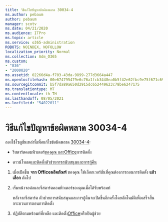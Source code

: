 ```yaml
---
title: วิธีแก้ไขปัญหาข้อผิดพลาด 30034-4
ms.author: pebaum
author: pebaum
manager: scotv
ms.date: 04/21/2020
ms.audience: ITPro
ms.topic: article
ms.service: o365-administration
ROBOTS: NOINDEX, NOFOLLOW
localization_priority: Normal
ms.collection: Adm_O365
ms.custom:
- "836"
- "2000020"
ms.assetid: 02266d4a-f703-43da-9899-277d3664a447
ms.openlocfilehash: 00e674795479e6c76a1fcb3448ea0b5f42e62fbc9e75f671c69f7bf74e0207b5
ms.sourcegitcommit: b5f7da89a650d2915dc652449623c78be6247175
ms.translationtype: MT
ms.contentlocale: th-TH
ms.lasthandoff: 08/05/2021
ms.locfileid: "54022011"
---
```

# <a name="solutions-for-error-30034-4"></a>วิธีแก้ไขปัญหาข้อผิดพลาด 30034-4

ลองใช้โซลูชันเหล่านี้เพื่อแก้ไขข้อผิดพลาด [30034-4](https://support.office.com/article/d5df89a9-0507-4b4c-92f9-22f457e630aa?wt.mc_id=Alchemy_ClientDIA):
  
- รีสตาร์ตคอมพิวเตอร์[ของคุณ และOffice](https://portal.office.com/OLS/MySoftware.aspx)การติดตั้ง

- ดาวน์โหลด[และติดตั้งตัวช่วยการสนับสนุนและการกู้คืน](https://aka.ms/SARA-OfficeUninstall-Alchemy)

1. เมื่อเปิดขึ้น **จาก Officeผลิตภัณฑ์** ของคุณ ให้เลือกเวอร์ชันที่คุณต้องการถอนการติดตั้ง **แล้วเลือก** ถัดไป

2. เริ่มหน้าจอต่อและรีสตาร์ตคอมพิวเตอร์ของคุณเมื่อได้รับพร้อมท์

    หลังจากรีสตาร์ต ตัวช่วยการสนับสนุนและการกู้คืนจะเปิดขึ้นอีกครั้งโดยอัตโนมัติเพื่อเสร็จสิ้นกระบวนการถอนการติดตั้ง

3. ปฏิบัติตามพร้อมท์ที่เหลือ และติดตั้ง[Office](https://portal.office.com/OLS/MySoftware.aspx)หรือปิดผู้ช่วย
